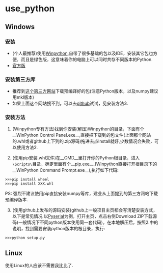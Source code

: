 # use_python

## Windows

### 安装
* (个人最推荐)使用[Winpython],自带了很多基础的包以及IDE，安装其它包也方便，而且是绿色版，这意味着你的电脑上可以同时共存不同版本的Python.
* [官方版][Python]


[Winpython]: https://winpython.github.io/
[Python]: https://www.python.org/

### 安装第三方库
* 推荐到[这个第三方网站][www.lfd.uci.edu]下载预编译好的包(注意Python版本，以及numpy建议用mkl版本)
* 如果上面这个网站搜不到，可以去[github]试试，见安装方法3.


[www.lfd.uci.edu]: http://www.lfd.uci.edu/~gohlke/pythonlibs/
[github]: https://github.com/
### 安装方法
1. (Winpython专有方法)找到你安装(解压)Winpython的目录，下面有个__WinPython Control Panel.exe__,直接把下载到的包文件(上面那个网站的.whl或者github上下到的.zip源码)拖进去点Install就好,少数情况会失败，可以使用方法2.

2. (使用pip安装.whl文件)在__CMD__里打开你的Python根目录，进入`\Scripts\`目录，确定里面有个__pip.exe__.(Winpython直接打开根目录下的__WinPython Command Prompt.exe__),执行如下代码:
``` shell
>>>pip install wheel
>>>pip install XXX.whl 
```
PS: 强烈不建议使用pip直接安装numpy等库，建业从上面提到的第三方网站下载预编译版本.

3. (使用github上发布的源码安装)github上一般项目主页都会写清楚安装方式，以下是常见情况
以[Pyserial]为例，打开主页，点击右侧Download ZIP下载源码(一般情况下不同python版本使用同一套代码)，在本地解压后，按照2.中的说明，找到需要安装python版本的根目录，执行:
``` shell
>>>python setup.py
```

## Linux
使用Linux的人应该不需要我比比了.



[Pyserial]: https://github.com/pyserial/pyserial
